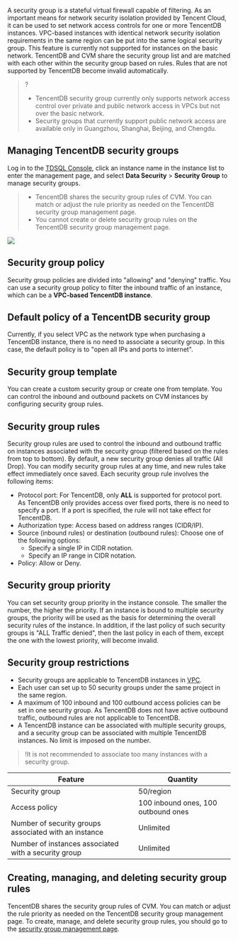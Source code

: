 A security group is a stateful virtual firewall capable of filtering. As an important means for network security isolation provided by Tencent Cloud, it can be used to set network access controls for one or more TencentDB instances. VPC-based instances with identical network security isolation requirements in the same region can be put into the same logical security group. This feature is currently not supported for instances on the basic network. TencentDB and CVM share the security group list and are matched with each other within the security group based on rules. Rules that are not supported by TencentDB become invalid automatically.

>?
>- TencentDB security group currently only supports network access control over private and public network access in VPCs but not over the basic network.
> - Security groups that currently support public network access are available only in Guangzhou, Shanghai, Beijing, and Chengdu.

## Managing TencentDB security groups
Log in to the [TDSQL Console](https://console.cloud.tencent.com/dcdb), click an instance name in the instance list to enter the management page, and select **Data Security** > **Security Group** to manage security groups.
>
>- TencentDB shares the security group rules of CVM. You can match or adjust the rule priority as needed on the TencentDB security group management page.
>- You cannot create or delete security group rules on the TencentDB security group management page.
> 
![](https://main.qcloudimg.com/raw/29be2ecacf26245b65ef45e703b910de.png)

## Security group policy
Security group policies are divided into "allowing" and "denying" traffic. You can use a security group policy to filter the inbound traffic of an instance, which can be a **VPC-based TencentDB instance**.

## Default policy of a TencentDB security group
Currently, if you select VPC as the network type when purchasing a TencentDB instance, there is no need to associate a security group. In this case, the default policy is to "open all IPs and ports to internet".

## Security group template
You can create a custom security group or create one from template. You can control the inbound and outbound packets on CVM instances by configuring security group rules. 

## Security group rules
Security group rules are used to control the inbound and outbound traffic on instances associated with the security group (filtered based on the rules from top to bottom). By default, a new security group denies all traffic (All Drop). You can modify security group rules at any time, and new rules take effect immediately once saved.
Each security group rule involves the following items:
- Protocol port: For TencentDB, only **ALL** is supported for protocol port. As TencentDB only provides access over fixed ports, there is no need to specify a port. If a port is specified, the rule will not take effect for TencentDB.
- Authorization type: Access based on address ranges (CIDR/IP).
- Source (inbound rules) or destination (outbound rules): Choose one of the following options:
    - Specify a single IP in CIDR notation.
    - Specify an IP range in CIDR notation.
- Policy: Allow or Deny.

## Security group priority
You can set security group priority in the instance console. The smaller the number, the higher the priority. If an instance is bound to multiple security groups, the priority will be used as the basis for determining the overall security rules of the instance.
In addition, if the last policy of such security groups is "ALL Traffic denied", then the last policy in each of them, except the one with the lowest priority, will become invalid.

## Security group restrictions
- Security groups are applicable to TencentDB instances in [VPC](/doc/product/213/5227).
- Each user can set up to 50 security groups under the same project in the same region.
- A maximum of 100 inbound and 100 outbound access policies can be set in one security group. As TencentDB does not have active outbound traffic, outbound rules are not applicable to TencentDB.
- A TencentDB instance can be associated with multiple security groups, and a security group can be associated with multiple TencentDB instances. No limit is imposed on the number.

>!It is not recommended to associate too many instances with a security group.

| Feature | Quantity | 
|---------|---------|
| Security group | 50/region |
| Access policy | 100 inbound ones, 100 outbound ones |
| Number of security groups associated with an instance | Unlimited |
| Number of instances associated with a security group | Unlimited |

## Creating, managing, and deleting security group rules
TencentDB shares the security group rules of CVM. You can match or adjust the rule priority as needed on the TencentDB security group management page. To create, manage, and delete security group rules, you should go to the [security group management page](https://console.cloud.tencent.com/cvm/securitygroup).
